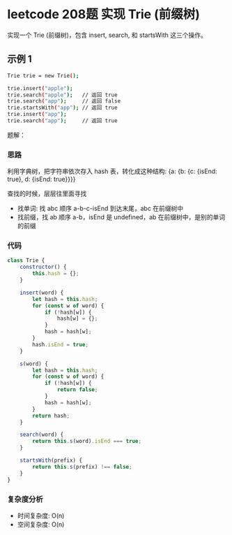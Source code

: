 # leetcode 208题 实现 Trie (前缀树)

实现一个 Trie (前缀树)，包含 insert, search, 和 startsWith 这三个操作。

## 示例 1

```bash
Trie trie = new Trie();

trie.insert("apple");
trie.search("apple");   // 返回 true
trie.search("app");     // 返回 false
trie.startsWith("app"); // 返回 true
trie.insert("app");   
trie.search("app");     // 返回 true
```

题解：

### 思路

利用字典树，把字符串依次存入 hash 表，转化成这种结构: {a: {b: {c: {isEnd: true}, d: {isEnd: true}}}}

查找的时候，层层往里面寻找

- 找单词: 找 abc 顺序 a-b-c-isEnd 到达末尾，abc 在前缀树中
- 找前缀，找 ab 顺序 a-b，isEnd 是 undefined，ab 在前缀树中，是别的单词的前缀

### 代码

```js
class Trie {
    constructor() {
        this.hash = {};
    }

    insert(word) {
        let hash = this.hash;
        for (const w of word) {
            if (!hash[w]) {
                hash[w] = {};
            }
            hash = hash[w];
        }
        hash.isEnd = true;
    }

    s(word) {
        let hash = this.hash;
        for (const w of word) {
            if (!hash[w]) {
                return false;
            }
            hash = hash[w];
        }
        return hash;
    }

    search(word) {
        return this.s(word).isEnd === true;
    }

    startsWith(prefix) {
        return this.s(prefix) !== false;
    }
}
```

### 复杂度分析

- 时间复杂度: O(n)
- 空间复杂度: O(n)
